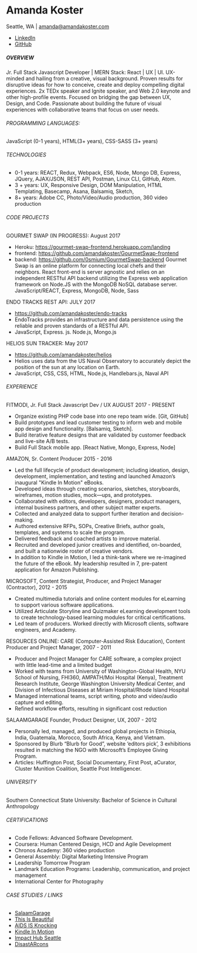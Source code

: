 # Amanda Koster
Seattle, WA  | amanda@amandakoster.com
* [LinkedIn](https://www.linkedin.com/in/amandakoster/)
* [GitHub](https://github.com/amandakoster)

##### OVERVIEW
Jr. Full Stack Javascript Developer | MERN Stack: React | UX | UI. UX-minded and hailing from a creative, visual background. Proven results for disruptive ideas for how to conceive, create and deploy compelling digital experiences. 2x TEDx speaker and Ignite speaker, and Web 2.0 keynote and other high-profile events. Focused on bridging the gap between UX, Design, and Code. Passionate about building the future of visual experiences with collaborative teams that focus on user needs.

###### PROGRAMMING LANGUAGES:
JavaScript (0-1 years), HTML(3+ years), CSS-SASS (3+ years)

###### TECHNOLOGIES
* 0-1 years: REACT, Redux, Webpack, ES6, Node, Mongo DB, Express,  JQuery,  AJAX/JSON, REST API, Postman, Linux CLI, GitHub, Atom.
* 3 + years: UX, Responsive Design, DOM Manipulation, HTML Templating, Basecamp, Asana, Balsamiq, Sketch,
* 8+ years: Adobe CC, Photo/Video/Audio production, 360 video production

###### CODE PROJECTS
GOURMET SWAP (IN PROGRESS):  August  2017
* Heroku: https://gourmet-swap-frontend.herokuapp.com/landing
* frontend: https://github.com/amandakoster/GourmetSwap-frontend
* backend: https://github.com/0smium/GourmetSwap-backend
Gourmet Swap is an online platform for connecting local chefs and their neighbors. React front-end is server agnostic and relies on an independent RESTful API backend utilizing the Express web application framework on Node.JS with the MongoDB NoSQL database server.
JavaScript/REACT, Express, MongoDB, Node, Sass

ENDO TRACKS REST API: JULY 2017
* https://github.com/amandakoster/endo-tracks
* EndoTracks provides an infrastructure and data persistence using the reliable and proven standards of a RESTful API.
* JavaScript, Express. js. Node.js, Mongo.js

HELIOS SUN TRACKER: May 2017
* https://github.com/amandakoster/helios
* Helios uses data from the US Naval Observatory to accurately depict the position of the sun at any location on Earth.
* JavaScript, CSS, CSS, HTML, Node.js, Handlebars.js, Naval API

###### EXPERIENCE
FITMODI,  Jr. Full Stack Javascript Dev / UX
AUGUST 2017 - PRESENT
* Organize existing PHP code base into one repo team wide. [Git, GitHub]
* Build prototypes and lead customer testing to inform web and mobile app design and functionality. [Balsamiq, Sketch].
* Build iterative feature designs that are validated by customer feedback and live-site A/B tests. 
* Build Full Stack mobile app.  [React Native, Mongo, Express, Node]

AMAZON, Sr. Content Producer
2015 - 2016
* Led the full lifecycle of product development; including ideation, design, development, implementation, and testing and launched Amazon’s inaugural "Kindle In Motion" eBooks.
* Developed ideas through creating scenarios, sketches, storyboards, wireframes, motion studies, mock—ups, and prototypes.
* Collaborated with editors, developers, designers, product managers, internal business partners, and other subject matter experts.
* Collected and analyzed data to support further iteration and decision-making.
* Authored extensive  RFPs, SOPs, Creative Briefs, author goals, templates, and systems to scale the program.
* Delivered feedback and coached artists to improve material.
* Recruited and developed junior creatives and identified, on-boarded, and built a nationwide roster of creative vendors.
* In addition to  Kindle in Motion, I led a think-tank where we re-imagined the future of the eBook. My leadership resulted in 7, pre-patent application for Amazon Publishing.

MICROSOFT, Content Strategist, Producer, and Project Manager
(Contractor), 2012 - 2015
* Created multimedia tutorials and online content modules for eLearning to support various software applications.
* Utilized Articulate Storyline and Quizmaker eLearning development tools to create technology-­based learning modules for critical certifications.
* Led team of producers. Worked directly with Microsoft clients, software engineers, and Academy.

RESOURCES ONLINE: CARE (Computer-Assisted Risk Education),
Content Producer and Project Manager, 2007 - 2011
* Producer and Project Manager for CARE software, a complex project with little lead-time and a limited budget
* Worked with teams from University of Washington-Global Health, NYU School of Nursing, FHI360, AMPATH/Moi Hospital (Kenya), Treatment Research Institute, George Washington University Medical Center, and Division of Infectious Diseases at Miriam Hospital/Rhode Island Hospital
* Managed international teams, script writing, photo and video/audio capture and editing.
* Refined workflow efforts, resulting in significant cost reduction

SALAAMGARAGE
Founder, Product Designer, UX, 2007 - 2012
* Personally led, managed, and produced global projects in Ethiopia, India, Guatemala, Morocco, South Africa, Kenya, and Vietnam.
* Sponsored by Blurb “Blurb for Good”, website ‘editors pick’, 3 exhibitions resulted in matching the NGO with Microsoft’s Employee Giving Program.
* Articles: Huffington Post, Social Documentary, First Post, aCurator, Cluster Munition Coalition, Seattle Post Intelligencer.

###### UNIVERSITY
Southern Connecticut State University:
Bachelor of Science in Cultural Anthropology

###### CERTIFICATIONS
* Code Fellows: Advanced Software Development.
* Coursera: Human Centered Design, HCD and Agile Development
* Chronos Academy: 360 video production
* General Assembly: Digital Marketing Intensive Program
* Leadership Tomorrow Program
* Landmark Education Programs: Leadership, communication, and project management
* International Center for Photography

###### CASE STUDIES / LINKS
* [SalaamGarage](https://goo.gl/4ZEtjW)
* [This Is Beautiful](https://goo.gl/xyLz0H)
* [AIDS IS Knocking](https://goo.gl/CuuD3c)
* [Kindle In Motion](https://goo.gl/GpPBOc)
* [Impact Hub Seattle](https://goo.gl/OA7ZuE)
* [DisastARcons](https://goo.gl/xjYk4P)
